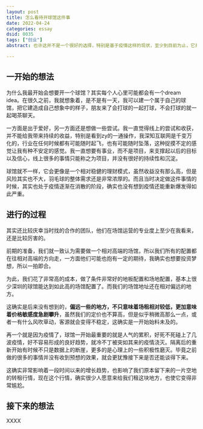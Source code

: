 ```yaml
---
layout: post
title: 怎么看待开球馆这件事
date: 2022-04-24
categories: essay
dsid: 0035
tags: ["创业"]
abstract: 也许这并不是一个很好的选择，特别是基于疫情这样的现状，至少到目前为止，它并没有带来很好的回报，也相对弱于之前的预期。但在这其中还是有一些思考和收获

---
```


## 一开始的想法

为什么我最开始会想要开一个球馆？其实每个人心里可能都会有一个dream idea。在很久之前，我就想象着，是不是有一天，我可以建一个属于自己的球馆，把它建造成自己想象中的样子，朋友来了会打球的一起打球，不会打球的就一起喝茶聊天。

一方面是出于爱好，另一方面还是想做一些尝试。我一直觉得线上的尝试和收获，并不能给我带来持续的收益，特别是看到zy的一通操作，我深知互联网是千变万化的，行业在任何时候都有可能随时起飞，也有可能随时坠落，这种捉摸不定的感觉让我有种不安定的感觉。我一直想要有事业，而不是项目，来支撑起以后的目标以及信心，线上很多的事情只能称之为项目，并没有很好的持续性和沉淀。

球馆就不一样，它会更像是一个相对稳健的理财模式，虽然收益没有那么高，但是风险其实也不大，羽毛球的整体需求还是非常浓厚的。而且当时决定做这件事情的时候，其实也处于疫情逐渐在消散的阶段，确实也没有想到疫情还能重新爆发得如此严重。

## 进行的过程

其实还比较庆幸当时找的合作的团队，他们在场馆运营的专业度上至少在我看来，还是比较厉害的。

前期的准备，我们就一致认为需要做一个相对高端的场馆，所以我们所有的配置都在往相对高端的方向走，一方面他们可能也抱有一定的期待，我确实也想要投资梦想，所以一拍即合。

为此，我们花了非常高的成本，做了条件非常好的地板配置和场地配置，基本上很少深圳的球馆能达到如此高的场馆配置了。而我们的场馆地址还在相对偏远的地方。

这确实是后来没有想到的，<b>偏远一些的地方，不只意味着场租相对较低，更加意味着价格敏感度急剧攀升</b>，虽然我们的定价也不算高，但是似乎稍微高那么一点，或者一有什么风吹草动，客源就会变得不稳定，这确实是一开始始料未及的。

再一个就是因为疫情了，球馆一开始最重要的就是人气的累积，好死不死碰上了几波疫情，好不容易形成的良好趋势，就冷不丁被突如其来的疫情浇灭。隔离后的重新开始有时候不只是数据上的断崖，更多的是心理上的一些积极性磨灭。毕竟之前做的很多的事情并没有收到预想的效果，就会更犹豫接下来是否还能谈得下来。

这确实非常影响着一段时间以来的增长趋势，也影响了我们原本留下来的一片空地的转租行情，现在这个行情，确实很少人愿意来给我们租这块地方，也使它变得非常尴尬。

## 接下来的想法

XXXX


